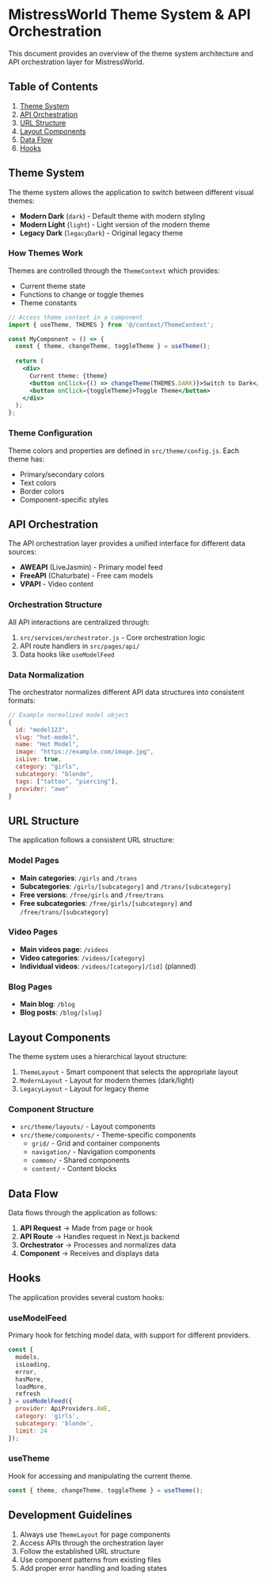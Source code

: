 # MistressWorld Theme System & API Orchestration

This document provides an overview of the theme system architecture and API orchestration layer for MistressWorld.

## Table of Contents
1. [Theme System](#theme-system)
2. [API Orchestration](#api-orchestration)
3. [URL Structure](#url-structure)
4. [Layout Components](#layout-components)
5. [Data Flow](#data-flow)
6. [Hooks](#hooks)

## Theme System

The theme system allows the application to switch between different visual themes:

- **Modern Dark** (`dark`) - Default theme with modern styling
- **Modern Light** (`light`) - Light version of the modern theme
- **Legacy Dark** (`legacyDark`) - Original legacy theme

### How Themes Work

Themes are controlled through the `ThemeContext` which provides:

- Current theme state
- Functions to change or toggle themes
- Theme constants

```jsx
// Access theme context in a component
import { useTheme, THEMES } from '@/context/ThemeContext';

const MyComponent = () => {
  const { theme, changeTheme, toggleTheme } = useTheme();
  
  return (
    <div>
      Current theme: {theme}
      <button onClick={() => changeTheme(THEMES.DARK)}>Switch to Dark</button>
      <button onClick={toggleTheme}>Toggle Theme</button>
    </div>
  );
};
```

### Theme Configuration

Theme colors and properties are defined in `src/theme/config.js`. Each theme has:

- Primary/secondary colors
- Text colors
- Border colors
- Component-specific styles

## API Orchestration

The API orchestration layer provides a unified interface for different data sources:

- **AWEAPI** (LiveJasmin) - Primary model feed
- **FreeAPI** (Chaturbate) - Free cam models
- **VPAPI** - Video content

### Orchestration Structure

All API interactions are centralized through:

1. `src/services/orchestrator.js` - Core orchestration logic
2. API route handlers in `src/pages/api/`
3. Data hooks like `useModelFeed`

### Data Normalization

The orchestrator normalizes different API data structures into consistent formats:

```javascript
// Example normalized model object
{
  id: "model123",
  slug: "hot-model",
  name: "Hot Model",
  image: "https://example.com/image.jpg",
  isLive: true,
  category: "girls",
  subcategory: "blonde",
  tags: ["tattoo", "piercing"],
  provider: "awe"
}
```

## URL Structure

The application follows a consistent URL structure:

### Model Pages
- **Main categories**: `/girls` and `/trans`
- **Subcategories**: `/girls/[subcategory]` and `/trans/[subcategory]`
- **Free versions**: `/free/girls` and `/free/trans`
- **Free subcategories**: `/free/girls/[subcategory]` and `/free/trans/[subcategory]`

### Video Pages
- **Main videos page**: `/videos`
- **Video categories**: `/videos/[category]`
- **Individual videos**: `/videos/[category]/[id]` (planned)

### Blog Pages
- **Main blog**: `/blog`
- **Blog posts**: `/blog/[slug]`

## Layout Components

The theme system uses a hierarchical layout structure:

1. `ThemeLayout` - Smart component that selects the appropriate layout
2. `ModernLayout` - Layout for modern themes (dark/light)
3. `LegacyLayout` - Layout for legacy theme

### Component Structure

- `src/theme/layouts/` - Layout components
- `src/theme/components/` - Theme-specific components
  - `grid/` - Grid and container components
  - `navigation/` - Navigation components
  - `common/` - Shared components
  - `content/` - Content blocks

## Data Flow

Data flows through the application as follows:

1. **API Request** → Made from page or hook
2. **API Route** → Handles request in Next.js backend
3. **Orchestrator** → Processes and normalizes data
4. **Component** → Receives and displays data

## Hooks

The application provides several custom hooks:

### useModelFeed

Primary hook for fetching model data, with support for different providers.

```jsx
const { 
  models, 
  isLoading, 
  error, 
  hasMore, 
  loadMore,
  refresh
} = useModelFeed({
  provider: ApiProviders.AWE,
  category: 'girls',
  subcategory: 'blonde',
  limit: 24
});
```

### useTheme

Hook for accessing and manipulating the current theme.

```jsx
const { theme, changeTheme, toggleTheme } = useTheme();
```

## Development Guidelines

1. Always use `ThemeLayout` for page components
2. Access APIs through the orchestration layer
3. Follow the established URL structure
4. Use component patterns from existing files
5. Add proper error handling and loading states 